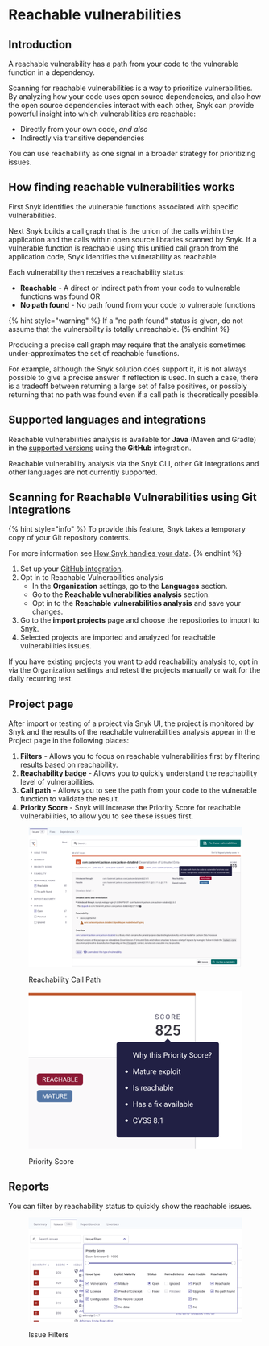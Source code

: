 # Reachable vulnerabilities

## Introduction

A reachable vulnerability has a path from your code to the vulnerable function in a dependency.

Scanning for reachable vulnerabilities is a way to prioritize vulnerabilities. By analyzing how your code uses open source dependencies, and also how the open source dependencies interact with each other, Snyk can provide powerful insight into which vulnerabilities are reachable:

* Directly from your own code, _and also_
* Indirectly via transitive dependencies

You can use reachability as one signal in a broader strategy for prioritizing issues.

## How finding reachable vulnerabilities works

First Snyk identifies the vulnerable functions associated with specific vulnerabilities.

Next Snyk builds a call graph that is the union of the calls within the application and the calls within open source libraries scanned by Snyk. If a vulnerable function is reachable using this unified call graph from the application code, Snyk identifies the vulnerability as reachable.

Each vulnerability then receives a reachability status:

* **Reachable** - A direct or indirect path from your code to vulnerable functions was found OR
* **No path found** - No path found from your code to vulnerable functions

{% hint style="warning" %}
If a "no path found" status is given, do not assume that the vulnerability is totally unreachable.
{% endhint %}

Producing a precise call graph may require that the analysis sometimes under-approximates the set of reachable functions.

For example, although the Snyk solution does support it, it is not always possible to give a precise answer if reflection is used. In such a case, there is a tradeoff between returning a large set of false positives, or possibly returning that no path was found even if a call path is theoretically possible.

## Supported languages and integrations

Reachable vulnerabilities analysis is available for **Java** (Maven and Gradle) in the [supported versions](https://docs.snyk.io/products/snyk-open-source/language-and-package-manager-support/snyk-for-java-gradle-maven) using the **GitHub** integration.

Reachable vulnerability analysis via the Snyk CLI, other Git integrations and other languages are not currently supported.

## Scanning for Reachable Vulnerabilities using Git Integrations

{% hint style="info" %}
To provide this feature, Snyk takes a temporary copy of your Git repository contents.

For more information see [How Snyk handles your data](../../more-info/how-snyk-handles-your-data.md).
{% endhint %}

1. Set up your [GitHub integration](https://docs.snyk.io/integrations/git-repository-scm-integrations/github-integration).
2. Opt in to Reachable Vulnerabilities analysis
   * In the **Organization** settings, go to the **Languages** section.
   * Go to the **Reachable vulnerabilities analysis** section.
   * Opt in to the **Reachable vulnerabilities analysis** and save your changes.
3. Go to the **import projects** page and choose the repositories to import to Snyk.
4. Selected projects are imported and analyzed for reachable vulnerabilities issues.

If you have existing projects you want to add reachability analysis to, opt in via the Organization settings and retest the projects manually or wait for the daily recurring test.

## Project page

After import or testing of a project via Snyk UI, the project is monitored by Snyk and the results of the reachable vulnerabilities analysis appear in the Project page in the following places:

1. **Filters** - Allows you to focus on reachable vulnerabilities first by filtering results based on reachability.
2. **Reachability badge** - Allows you to quickly understand the reachability level of vulnerabilities.
3. **Call path** - Allows you to see the path from your code to the vulnerable function to validate the result.
4. **Priority Score** - Snyk will increase the Priority Score for reachable vulnerabilities, to allow you to see these issues first.

<figure><img src="../../.gitbook/assets/image (12) (1) (1) (3) (1) (1) (1) (1) (1) (1) (1) (1) (1).png" alt="Reachability Call Path"><figcaption><p>Reachability Call Path</p></figcaption></figure>

<figure><img src="../../.gitbook/assets/image (126) (1) (1) (1) (1) (1) (1) (1) (1) (1) (1) (1) (1) (1) (1) (1) (1) (1) (1) (1) (1) (1) (1) (1) (1) (1) (1) (2).png" alt="Priority Score"><figcaption><p>Priority Score</p></figcaption></figure>

## Reports

You can filter by reachability status to quickly show the reachable issues.

<figure><img src="../../.gitbook/assets/image (137) (1) (1) (1) (1) (1) (1) (1) (1) (1) (1) (1) (1) (1) (1) (1) (1) (1) (1) (1) (1) (1) (1) (1) (1) (1) (2).png" alt="Issue Filters"><figcaption><p>Issue Filters</p></figcaption></figure>
